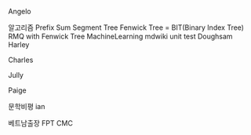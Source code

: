 Angelo

알고리즘
Prefix Sum
Segment Tree
Fenwick Tree = BIT(Binary Index Tree)
RMQ with Fenwick Tree
MachineLearning
mdwiki
unit test
Doughsam
Harley

Charles

Jully

Paige

문학비평
ian

베트남출장
FPT
CMC
